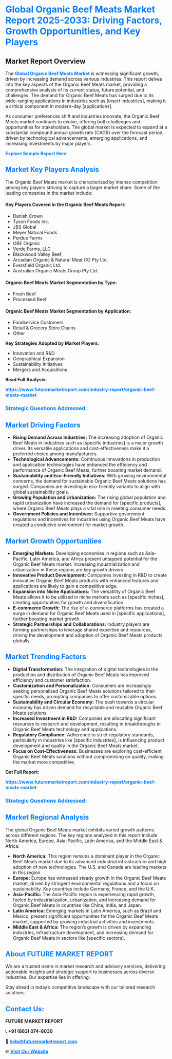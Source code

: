 <h1 style="color: #007BFF;">Global Organic Beef Meats Market Report 2025-2033: Driving Factors, Growth Opportunities, and Key Players</h1>

<section id="overview">
<h2>Market Report Overview</h2>
<p>The <a href="https://www.futuremarketreport.com/industry-report/organic-beef-meats-market" style="color: #007BFF; text-decoration: none;"><strong>Global Organic Beef Meats Market</strong></a> is witnessing significant growth, driven by increasing demand across various industries. This report delves into the key aspects of the Organic Beef Meats market, providing a comprehensive analysis of its current status, future potential, and challenges. The demand for Organic Beef Meats has surged due to its wide-ranging applications in industries such as [insert industries], making it a critical component in modern-day [applications].</p>
<p>As consumer preferences shift and industries innovate, the Organic Beef Meats market continues to evolve, offering both challenges and opportunities for stakeholders. The global market is expected to expand at a substantial compound annual growth rate (CAGR) over the forecast period, driven by technological advancements, emerging applications, and increasing investments by major players.</p>
</section>

<section id="overview">
<p><a href="https://www.futuremarketreport.com/request-sample/reportId=87570" style="color: #007BFF; text-decoration: none;"><strong>Explore Sample Report Here</strong></a></p>
</section>

<section id="key-players">
<h2 style="color: #007BFF;">Market Key Players Analysis</h2>
<p>The Organic Beef Meats market is characterized by intense competition among key players striving to capture a larger market share. Some of the leading companies in the market include:</p>
<h4>Key Players Covered in the Organic Beef Meats Report:</h4>
<ul><li>Danish Crown</li><li>Tyson Foods Inc.</li><li>JBS Global</li><li>Meyer Natural Foods</li><li>Perdue Farms</li><li>OBE Organic</li><li>Verde Farms, LLC</li><li>Blackwood Valley Beef</li><li>Arcadian Organic &amp; Natural Meat CO Pty Ltd.</li><li>Eversfield Organic Ltd.</li><li>Australian Organic Meats Group Pty Ltd.</li></ul>
<h4>Organic Beef Meats Market Segmentation by Type:</h4>
<ul><li>Fresh Beef</li><li>Processed Beef</li></ul>

<h4>Organic Beef Meats Market Segmentation by Application:</h4>
<ul><li>Foodservice Customers</li><li>Retail &amp; Grocery Store Chains</li><li>Other</li></ul>
<p><strong>Key Strategies Adopted by Market Players:</strong></p>
<ul>
<li>Innovation and R&D</li>
<li>Geographical Expansion</li>
<li>Sustainability Initiatives</li>
<li>Mergers and Acquisitions</li>
</ul>
</section>

<section>
<p><strong>Read Full Analysis: </strong></p><a href="https://www.futuremarketreport.com/industry-report/organic-beef-meats-market" style="color: #007BFF; text-decoration: none;"><strong>https://www.futuremarketreport.com/industry-report/organic-beef-meats-market</strong></a>
<h3 style="color: #007BFF;">Strategic Questions Addressed:</h3>
</section>

<section id="driving-factors">
<h2 style="color: #007BFF;">Market Driving Factors</h2>
<ul>
<li><strong>Rising Demand Across Industries:</strong> The increasing adoption of Organic Beef Meats in industries such as [specific industries] is a major growth driver. Its versatile applications and cost-effectiveness make it a preferred choice among manufacturers.</li>
<li><strong>Technological Advancements:</strong> Continuous innovations in production and application technologies have enhanced the efficiency and performance of Organic Beef Meats, further boosting market demand.</li>
<li><strong>Sustainability and Eco-Friendly Initiatives:</strong> With growing environmental concerns, the demand for sustainable Organic Beef Meats solutions has surged. Companies are investing in eco-friendly variants to align with global sustainability goals.</li>
<li><strong>Growing Population and Urbanization:</strong> The rising global population and rapid urbanization have increased the demand for [specific products], where Organic Beef Meats plays a vital role in meeting consumer needs.</li>
<li><strong>Government Policies and Incentives:</strong> Supportive government regulations and incentives for industries using Organic Beef Meats have created a conducive environment for market growth.</li>
</ul>
</section>

<section id="growth-opportunities">
<h2 style="color: #007BFF;">Market Growth Opportunities</h2>
<ul>
<li><strong>Emerging Markets:</strong> Developing economies in regions such as Asia-Pacific, Latin America, and Africa present untapped potential for the Organic Beef Meats market. Increasing industrialization and urbanization in these regions are key growth drivers.</li>
<li><strong>Innovative Product Development:</strong> Companies investing in R&D to create innovative Organic Beef Meats products with enhanced features and applications are likely to gain a competitive edge.</li>
<li><strong>Expansion into Niche Applications:</strong> The versatility of Organic Beef Meats allows it to be utilized in niche markets such as [specific niches], creating opportunities for growth and diversification.</li>
<li><strong>E-commerce Growth:</strong> The rise of e-commerce platforms has created a surge in demand for Organic Beef Meats used in [specific applications], further boosting market growth.</li>
<li><strong>Strategic Partnerships and Collaborations:</strong> Industry players are forming partnerships to leverage shared expertise and resources, driving the development and adoption of Organic Beef Meats products globally.</li>
</ul>
</section>

<section id="trending-factors">
<h2 style="color: #007BFF;">Market Trending Factors</h2>
<ul>
<li><strong>Digital Transformation:</strong> The integration of digital technologies in the production and distribution of Organic Beef Meats has improved efficiency and customer satisfaction.</li>
<li><strong>Customization and Personalization:</strong> Consumers are increasingly seeking personalized Organic Beef Meats solutions tailored to their specific needs, prompting companies to offer customizable options.</li>
<li><strong>Sustainability and Circular Economy:</strong> The push towards a circular economy has driven demand for recyclable and reusable Organic Beef Meats solutions.</li>
<li><strong>Increased Investment in R&D:</strong> Companies are allocating significant resources to research and development, resulting in breakthroughs in Organic Beef Meats technology and applications.</li>
<li><strong>Regulatory Compliance:</strong> Adherence to strict regulatory standards, particularly in industries like [specific industries], is influencing product development and quality in the Organic Beef Meats market.</li>
<li><strong>Focus on Cost-Effectiveness:</strong> Businesses are exploring cost-efficient Organic Beef Meats solutions without compromising on quality, making the market more competitive.</li>
</ul>
</section>

<section>
<p><strong>Get Full Report: </strong></p><a href="https://www.futuremarketreport.com/industry-report/organic-beef-meats-market" style="color: #007BFF; text-decoration: none;"><strong>https://www.futuremarketreport.com/industry-report/organic-beef-meats-market</strong></a>
<h3 style="color: #007BFF;">Strategic Questions Addressed:</h3>
</section>


<section id="regional-analysis">
<h2 style="color: #007BFF;">Market Regional Analysis</h2>
<p>The global Organic Beef Meats market exhibits varied growth patterns across different regions. The key regions analyzed in this report include North America, Europe, Asia-Pacific, Latin America, and the Middle East & Africa:</p>
<ul>
<li><strong>North America:</strong> This region remains a dominant player in the Organic Beef Meats market due to its advanced industrial infrastructure and high adoption of new technologies. The U.S. and Canada are leading markets in this region.</li>
<li><strong>Europe:</strong> Europe has witnessed steady growth in the Organic Beef Meats market, driven by stringent environmental regulations and a focus on sustainability. Key countries include Germany, France, and the U.K.</li>
<li><strong>Asia-Pacific:</strong> The Asia-Pacific region is experiencing rapid growth, fueled by industrialization, urbanization, and increasing demand for Organic Beef Meats in countries like China, India, and Japan.</li>
<li><strong>Latin America:</strong> Emerging markets in Latin America, such as Brazil and Mexico, present significant opportunities for the Organic Beef Meats market, supported by growing industrial activities and investments.</li>
<li><strong>Middle East & Africa:</strong> The region’s growth is driven by expanding industries, infrastructure development, and increasing demand for Organic Beef Meats in sectors like [specific sectors].</li>
</ul>
</section>

<footer>
<h2 style="color: #007BFF;">About FUTURE MARKET REPORT</h2>
<p>We are a trusted name in market research and advisory services, delivering actionable insights and strategic support to businesses across diverse industries. Our expertise lies in offering:</p>

<p>Stay ahead in today’s competitive landscape with our tailored research solutions.</p>

<h2 style="color: #007BFF;">Contact Us:</h2>
<p><strong>FUTURE MARKET REPORT</strong></p>
<p>📞 <strong>+91 (883) 074-8030</strong></p>
<p>📧 <strong><a href="mailto:help@futuremarketreport.com" style="color: #007BFF;">help@futuremarketreport.com</a></strong></p>
<p>🌐 <strong><a href="https://www.futuremarketreport.com/" style="color: #007BFF;">Visit Our Website</a></strong></p>
</footer>